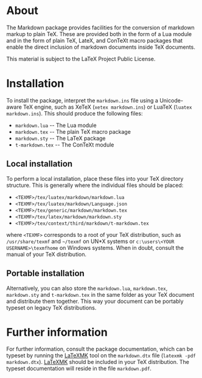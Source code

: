 # About #

The Markdown package provides facilities for the conversion of markdown markup
to plain TeX. These are provided both in the form of a Lua module and in the
form of plain TeX, LateX, and ConTeXt macro packages that enable the direct
inclusion of markdown documents inside TeX documents.

This material is subject to the LaTeX Project Public License.

# Installation #

To install the package, interpret the `markdown.ins` file using a Unicode-aware
TeX engine, such as XeTeX (`xetex markdown.ins`) or LuaTeX
(`luatex markdown.ins`). This should produce the following files:

 * `markdown.lua` -- The Lua module
 * `markdown.tex` -- The plain TeX macro package
 * `markdown.sty` -- The LaTeX package
 * `t-markdown.tex` -- The ConTeXt module

## Local installation ##

To perform a local installation, place these files into your TeX directory
structure. This is generally where the individual files should be placed:

 * `<TEXMF>/tex/luatex/markdown/markdown.lua`
 * `<TEXMF>/tex/luatex/markdown/Language.json`
 * `<TEXMF>/tex/generic/markdown/markdown.tex`
 * `<TEXMF>/tex/latex/markdown/markdown.sty`
 * `<TEXMF>/tex/context/third/markdown/t-markdown.tex`

where `<TEXMF>` corresponds to a root of your TeX distribution, such as
`/usr/share/texmf` and `~/texmf` on UN\*X systems or
`c:\users\<YOUR USERNAME>\texmfhome` on Windows systems. When in doubt,
consult the manual of your TeX distribution.

## Portable installation ##

Alternatively, you can also store the `markdown.lua`, `markdown.tex`,
`markdown.sty` and `t-markdown.tex` in the same folder as your TeX document
and distribute them together. This way your document can be portably typeset on
legacy TeX distributions.

# Further information #

For further information, consult the package documentation, which can be
typeset by running the [LaTeXMK][LaTeXMK] tool on the `markdown.dtx` file
(`latexmk -pdf markdown.dtx`). [LaTeXMK][LaTeXMK] should be included in your
TeX distribution. The typeset documentation will reside in the file
`markdown.pdf`.

 [LaTeXMK]: https://www.ctan.org/pkg/latexmk/
